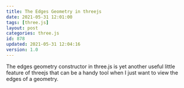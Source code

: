 ```yaml
---
title: The Edges Geometry in threejs
date: 2021-05-31 12:01:00
tags: [three.js]
layout: post
categories: three.js
id: 878
updated: 2021-05-31 12:04:16
version: 1.0
---
```


The edges geometry constructor in three.js is yet another useful little feature of threejs that can be a handy tool when I just want to view the edges of a geometry.

<!-- more -->
